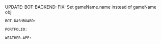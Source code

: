 UPDATE:
    BOT-BACKEND:
      FIX: Set gameName.name instead of gameName obj

    BOT-DASHBOARD:

    PORTFOLIO:

    WEATHER-APP:
